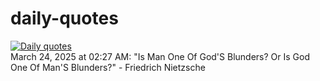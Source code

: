 # daily-quotes
[![Daily quotes](https://github.com/ceepu8/daily-quotes/actions/workflows/daily-quote.yml/badge.svg)](https://github.com/ceepu8/daily-quotes/actions/workflows/daily-quote.yml)<br/>
March 24, 2025 at 02:27 AM: "Is Man One Of God'S Blunders? Or Is God One Of Man'S Blunders?" - Friedrich Nietzsche
